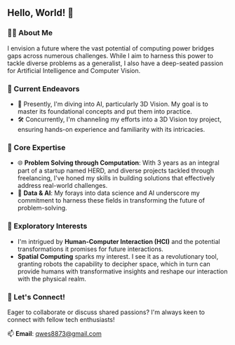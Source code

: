 ## Hello, World! 👋

### 👨‍💻 About Me
I envision a future where the vast potential of computing power bridges gaps across numerous challenges. While I aim to harness this power to tackle diverse problems as a generalist, I also have a deep-seated passion for Artificial Intelligence and Computer Vision.

### 🚀 Current Endeavors
- 📘 Presently, I'm diving into AI, particularly 3D Vision. My goal is to master its foundational concepts and put them into practice.
- 🛠 Concurrently, I'm channeling my efforts into a 3D Vision toy project, ensuring hands-on experience and familiarity with its intricacies.

### 🌟 Core Expertise
- 🌐 **Problem Solving through Computation**: With 3 years as an integral part of a startup named HERD, and diverse projects tackled through freelancing, I've honed my skills in building solutions that effectively address real-world challenges.
- 🧠 **Data & AI**: My forays into data science and AI underscore my commitment to harness these fields in transforming the future of problem-solving.

### 🌌 Exploratory Interests
- I'm intrigued by **Human-Computer Interaction (HCI)** and the potential transformations it promises for future interactions.
- **Spatial Computing** sparks my interest. I see it as a revolutionary tool, granting robots the capability to decipher space, which in turn can provide humans with transformative insights and reshape our interaction with the physical realm.

### 🤝 Let's Connect!
Eager to collaborate or discuss shared passions? I'm always keen to connect with fellow tech enthusiasts!

📫 **Email**: [qwes8873@gmail.com](mailto:qwes8873@gmail.com)
